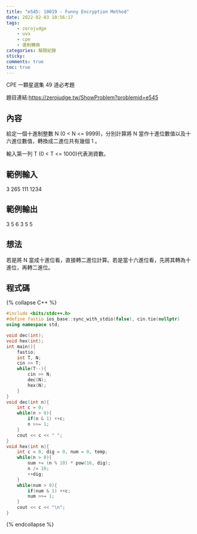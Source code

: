 ```yaml
---
title: "e545: 10019 - Funny Encryption Method"
date: 2022-02-03 10:56:17
tags:
    - zerojudge
    - uva
    - cpe
    - 進制轉換
categories: 解題紀錄
sticky: 
comments: true
toc: true
---
```

CPE 一顆星選集 49 道必考題
<!--more-->
題目連結:https://zerojudge.tw/ShowProblem?problemid=e545
## 內容
給定一個十進制整數 N (0 < N <= 9999)，分別計算將 N 當作十進位數值以及十六進位數值，轉換成二進位共有幾個 1 。

輸入第一列 T (0 < T <= 1000)代表測資數。
## 範例輸入
3
265
111
1234
## 範例輸出
3 5
6 3
5 5
## 想法
若是將 N 當成十進位看，直接轉二進位計算。若是當十六進位看，先將其轉為十進位，再轉二進位。
## 程式碼
{% collapse C++ %}
```cpp
#include <bits/stdc++.h>
#define fastio ios_base::sync_with_stdio(false), cin.tie(nullptr)
using namespace std;

void dec(int);
void hex(int);
int main(){
    fastio;
    int T, N;
    cin >> T;
    while(T--){
        cin >> N;
        dec(N);
        hex(N);
    }
}
void dec(int n){
    int c = 0;
    while(n > 0){
        if(n & 1) ++c;
        n >>= 1;
    }
    cout << c << " ";
}
void hex(int n){
    int c = 0, dig = 0, num = 0, temp;
    while(n > 0){
        num += (n % 10) * pow(16, dig);
        n /= 10;
        ++dig;
    }
    while(num > 0){
        if(num & 1) ++c;
        num >>= 1;
    }
    cout << c << "\n";
}
```
{% endcollapse %}